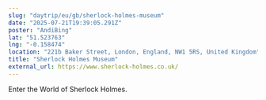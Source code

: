 ```yaml
---
slug: "daytrip/eu/gb/sherlock-holmes-museum"
date: "2025-07-21T19:39:05.291Z"
poster: "AndiBing"
lat: "51.523763"
lng: "-0.158474"
location: "221b Baker Street, London, England, NW1 5RS, United Kingdom"
title: "Sherlock Holmes Museum"
external_url: https://www.sherlock-holmes.co.uk/
---
```

Enter the World of Sherlock Holmes.
